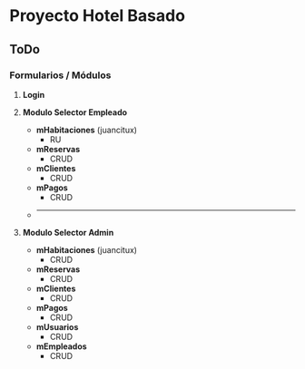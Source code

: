 # Proyecto Hotel Basado

## ToDo

### Formularios / Módulos
1. **Login**

2. **Modulo Selector Empleado**
   - **mHabitaciones** (juancitux)
      - RU
   - **mReservas**
      - CRUD 
   - **mClientes**
      - CRUD
   - **mPagos**
      - CRUD
   - ****

3. **Modulo Selector Admin**
   - **mHabitaciones** (juancitux)
      - CRUD
   - **mReservas**
      - CRUD
   - **mClientes**
      - CRUD
   - **mPagos**
      - CRUD
   - **mUsuarios**
      - CRUD
   - **mEmpleados**
      - CRUD
